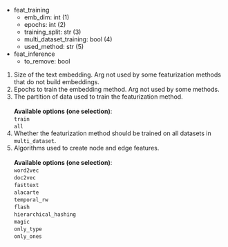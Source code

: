 <div class="annotate">

<ul>
    <li class='bullet'><span class="key">feat_training</span>
    <ul>
        <li class='no-bullet'><span class="key-leaf">emb_dim</span>: <span class="value">int (1)</span></li>
        <li class='no-bullet'><span class="key-leaf">epochs</span>: <span class="value">int (2)</span></li>
        <li class='no-bullet'><span class="key-leaf">training_split</span>: <span class="value">str (3)</span></li>
        <li class='no-bullet'><span class="key-leaf">multi_dataset_training</span>: <span class="value">bool (4)</span></li>
        <li class='no-bullet'><span class="key-leaf">used_method</span>: <span class="value">str (5)</span></li>
    </ul>
    </li>
    <li class='bullet'><span class="key">feat_inference</span>
    <ul>
        <li class='no-bullet'><span class="key-leaf">to_remove</span>: <span class="value">bool</span></li>
    </ul>
    </li>
</ul>

</div>

1. Size of the text embedding. Arg not used by some featurization methods that do not build embeddings.<br>
2. Epochs to train the embedding method. Arg not used by some methods.<br>
3. The partition of data used to train the featurization method.<br><br><b>Available options (one selection)</b>:<br>`train`<br>`all`
4. Whether the featurization method should be trained on all datasets in `multi_dataset`.<br>
5. Algorithms used to create node and edge features.<br><br><b>Available options (one selection)</b>:<br>`word2vec`<br>`doc2vec`<br>`fasttext`<br>`alacarte`<br>`temporal_rw`<br>`flash`<br>`hierarchical_hashing`<br>`magic`<br>`only_type`<br>`only_ones`
